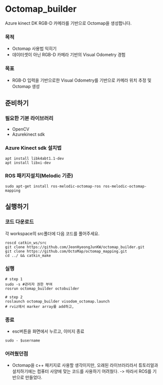 # Octomap_builder
Azure kinect DK RGB-D 카메라를 기반으로 Octomap을 생성합니다. 

### 목적 
- Octomap 사용법 익히기
- 데이터셋이 아닌 RGB-D 카메라 기반의 Visual Odometry 경험

### 목표
- RGB-D 입력을 기반으로한 Visual Odometry를 기반으로 카메라 위치 추정 및 Octomap 생성


## 준비하기

### 필요한 기본 라이브러리 
- OpenCV 
- Azurekinect sdk

### Azure Kinect sdk 설치법

``` 
apt install libk4abt1.1-dev
apt install libxi-dev
```

### ROS 패키지설치(Melodic 기준)

```
sudo apt-get install ros-melodic-octomap-ros ros-melodic-octomap-mapping
```

## 실행하기 

### 코드 다운로드

각 workspace의 src폴더에 다음 코드를 풀어주세요.

```
roscd catkin_ws/src
git clone https://github.com/JeonHyeongJunKW/octomap_builder.git
git clone https://github.com/OctoMap/octomap_mapping.git
cd ../ && catkin_make
```

### 실행
```
# step 1
sudo -s #관리자 권한 부여
rosrun octomap_builder octobuilder

# step 2
roslaunch octomap_builder visodom_octomap.launch
# rviz에서 marker array를 add하고,  
```

### 종료 
- esc버튼을 화면에서 누르고, 이미지 종료
```
sudo - $username
```
### 어려웠던점

- Octomap을 c++ 패키지로 사용할 생각이지만, 오래된 라이브러리라서 튜토리얼과 설치하기에는 컴퓨터 사양에 맞는 코드를 사용하기 어려웠다.
    -> 따라서 ROS를 기반으로 만들었다.